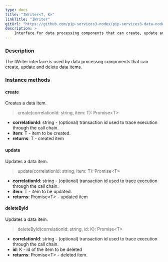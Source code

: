 ```yaml
---
type: docs
title: "IWriter<T, K>"
linkTitle: "IWriter"
gitUrl: "https://github.com/pip-services3-nodex/pip-services3-data-nodex"
description: >
    Interface for data processing components that can create, update and delete data items.
---
```


### Description

The IWriter interface is used by data processng components that can create, update and delete data items.

### Instance methods

#### create
Creates a data item.

> create(correlationId: string, item: T): Promise\<T\>

- **correlationId**: string - (optional) transaction id used to trace execution through the call chain.
- **item**: T - item to be created.
- **returns**: T - created item


#### update
Updates a data item.

> update(correlationId: string, item: T): Promise\<T\>

- **correlationId**: string - (optional) transaction id used to trace execution through the call chain.
- **item**: T - item to be updated.
- **returns**: Promise\<T\> - updated item


#### deleteById
Updates a data item.

> deleteById(correlationId: string, id: K): Promise\<T\>

- **correlationId**: string - (optional) transaction id used to trace execution through the call chain.
- **id**: K - id of the item to be deleted
- **returns**: Promise\<T\> - deleted item.
